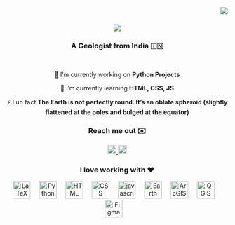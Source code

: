 <img align="right" src="https://visitor-badge.laobi.icu/badge?page_id=cvschaitanya001.cvschaitanya001" />

<h1 align="center">
    <img src="https://readme-typing-svg.herokuapp.com/?font=Righteous&size=35&center=true&vCenter=true&width=500&height=70&duration=4000&lines=Hi+There!+👋;+I'm+CVS+Chaitanya!;" />
</h1>

<h3 align="center">A Geologist from India 🇮🇳</h3>

<br/>

<div align="center">
 
 🔭 I’m currently working on **Python Projects**
 
 🌱 I’m currently learning **HTML, CSS, JS**

⚡ Fun fact **The Earth is not perfectly round. It’s an oblate spheroid (slightly flattened at the poles and bulged at the equator)**
<div align="center">
  <h3>Reach me out ✉️</h3>
  <a href="https://www.linkedin.com/in/cvschaitanya" target="_blank">
    <img src="https://img.shields.io/badge/LinkedIn-0077B5?style=for-the-badge&logo=linkedin&logoColor=white" height="20" alt="LinkedIn Logo" />
  </a>
  <a href="mailto:cvschaitanya001@hotmail.com">
    <img src="https://img.shields.io/badge/Microsoft_Outlook-0078D4?style=for-the-badge&logo=microsoft-outlook&logoColor=white" height="20" alt="Outlook Logo" />
  </a>
</div>
<div align="center">
<h3>I love working with ❤️</h3>

<img src="https://img.shields.io/badge/latex-%23008080.svg?style=for-the-badge&logo=latex&logoColor=white" height="40" alt="LaTeX badge" />
  <img width="12"/>
   <img src="https://img.shields.io/badge/Python-3776AB.svg?style=for-the-badge&logo=Python&logoColor=white" height="40" alt="Python badge"  />
  <img width="12" />
  <img src="https://img.shields.io/badge/html5-%23E34F26.svg?style=for-the-badge&logo=html5&logoColor=white" height="40" alt="HTML badge"  />
  <img width="12" />
   <img src="https://img.shields.io/badge/css3-%231572B6.svg?style=for-the-badge&logo=css3&logoColor=white" height="40" alt="CSS badge"  />
  <img width="12" />
   <img src="https://img.shields.io/badge/javascript-%23323330.svg?style=for-the-badge&logo=javascript&logoColor=%23F7DF1E" height="40" alt="javascript badge"  />
  <img width="12" />
  <img src="https://img.shields.io/badge/Google%20Earth%20Engine-4285F4.svg?style=for-the-badge&logo=Google-Earth-Engine&logoColor=white" height="40" alt="Earth Engine badge"  />
  <img width="12" />
  <img src="https://img.shields.io/badge/ArcGIS-2C7AC3.svg?style=for-the-badge&logo=ArcGIS&logoColor=white" height="40" alt="ArcGIS badge"  />
  <img width="12" />
  <img src="https://img.shields.io/badge/Qgis-589632.svg?style=for-the-badge&logo=Qgis&logoColor=white" height="40" alt="QGIS badge"  />
  <img width="12" />
  <img src="https://img.shields.io/badge/Figma-F24E1E.svg?style=for-the-badge&logo=Figma&logoColor=white" height="40" alt="Figma badge"  />
  <img width="12" />
 
  
</div>


 
